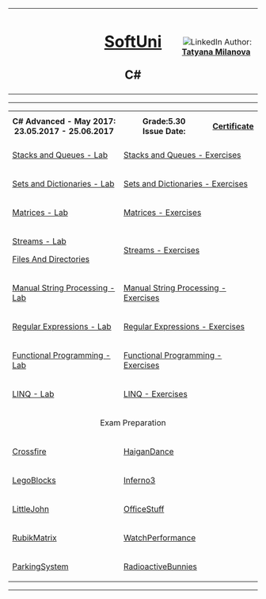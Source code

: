 <!-- Head Start -->
<table border="0" width="100%" cellspacing="1" cellpadding="3" align="center">
<tbody>
<tr>
<td align="center" width="33%"><img style="text-align: ce;" src="http://conf.softuni.bg/wp-content/uploads/2015/01/SoftUni-Logo-Flat_square-blue-300x235.png" alt="" /></td>
<td align="center" width="33%">
<h1><a href="https://softuni.bg/">SoftUni</a></h1>
<h2>C#</h2>
</td>
<td align="center" width="33%"><img src="https://avatars0.githubusercontent.com/u/22100183?s=460&v=4" alt="" />
<img src="https://www.linkedin.com/favicon.ico" alt="LinkedIn" />
Author: 
<strong>
<a title="LinkedIn Tatyana Milanova" href="https://www.linkedin.com/in/tanya-milanova-15040257/" target="_blank">
Tatyana Milanova
</a>
</strong></p>
</td>
</tr>
</tbody>
</table>
<!-- Head End -->
<!-- C# Advanced Start --><hr />
<table border="0" width="100%" cellspacing="1" cellpadding="3" align="center">
    <tbody>
    <tr><th align="center" width="50%">C# Advanced - May 2017: <br /> 23.05.2017 - 25.06.2017</th><th width="40%">Grade:5.30 <br /> Issue Date:</th><th align="center width=">
    <p><a title="C# Advanced" href="" target="_blank">Certificate</a></p>
    </th></tr>
    <!-- Course Body -->
    <tr>
    <td width="50%">
    <p><a title="Stacks and Queues - Lab" href="https://github.com/tanyta78/CSharpAdvanced/tree/master/StackAndQueueLab" target="_blank">Stacks and Queues - Lab</a></p>
    </td>
    <td colspan="2" width="50%">
    <p><a title="Stacks and Queues - Exercises" href="https://github.com/tanyta78/CSharpAdvanced/tree/master/StackAndQueue" target="_blank">Stacks and Queues - Exercises</a></p>
    </td>
    </tr>
    <tr>
    <td width="50%">
    <p><a title="Sets and Dictionaries - Lab" href="https://github.com/tanyta78/CSharpAdvanced/tree/master/SetAndDictionaryLab" target="_blank">Sets and Dictionaries - Lab</a></p>
    </td>
    <td colspan="2" width="50%">
    <p><a title="Sets and Dictionaries - Exercises" href="https://github.com/tanyta78/CSharpAdvanced/tree/master/SetAndDictionaries" target="_blank">Sets and Dictionaries - Exercises</a></p>
    </td>
    </tr>
    <tr>
    <td width="50%">
    <p><a title="Matrices - Lab" href="https://github.com/tanyta78/CSharpAdvanced/tree/master/MatrixLab" target="_blank">Matrices - Lab</a></p>
    </td>
    <td colspan="2" width="50%">
    <p><a title="Matrices - Exercises" href="https://github.com/tanyta78/CSharpAdvanced/tree/master/MatrixExer" target="_blank">Matrices - Exercises</a></p>
    </td>
    </tr>
    <tr>
    <td width="50%">
    <p><a title="Streams - Lab" href="https://github.com/tanyta78/CSharpAdvanced/tree/master/Streams" target="_blank">Streams - Lab</a></p>
    <p><a title="Files And Directories" href="" target="_blank">Files And Directories</a></p>
    </td>
    <td colspan="2" width="50%">
    <p><a title="Streams - Exercises" href="https://github.com/tanyta78/CSharpAdvanced/tree/master/StreamsHomework" target="_blank">Streams - Exercises</a></p>
    </td>
    </tr>
    <tr>
    <td width="50%">
    <p><a title="Manual String Processing - Lab" href="https://github.com/tanyta78/CSharpAdvanced/tree/master/StringLab" target="_blank">Manual String Processing - Lab</a></p>
    </td>
    <td colspan="2" width="50%">
    <p><a title="Manual String Processing - Exercises" href="https://github.com/tanyta78/CSharpAdvanced/tree/master/StringEx" target="_blank">Manual String Processing - Exercises</a></p>
    </td>
    </tr>
    <tr>
    <td width="50%">
    <p><a title="Regular Expressions - Lab" href="https://github.com/tanyta78/CSharpAdvanced/tree/master/RegexLab" target="_blank">Regular Expressions - Lab</a></p>
    </td>
    <td colspan="2" width="50%">
    <p><a title="Regular Expressions - Exercises" href="https://github.com/tanyta78/CSharpAdvanced/tree/master/RegexEx" target="_blank">Regular Expressions - Exercises</a></p>
    </td>
    </tr>
    <tr>
    <td width="50%">
    <p><a title="Functional Programming - Lab" href="https://github.com/tanyta78/CSharpAdvanced/tree/master/FuncProgLab" target="_blank">Functional Programming - Lab</a></p>
    </td>
    <td colspan="2" width="50%">
    <p><a title="Functional Programming - Exercises" href="https://github.com/tanyta78/CSharpAdvanced/tree/master/FuncProgEx" target="_blank">Functional Programming - Exercises</a></p>
    </td>
    </tr>
    <tr>
    <td width="50%">
    <p><a title="LINQ - Lab" href="https://github.com/tanyta78/CSharpAdvanced/tree/master/LinqLab" target="_blank">LINQ - Lab</a></p>
    </td>
    <td colspan="2" width="50%">
    <p><a title="LINQ - Exercises" href="https://github.com/tanyta78/CSharpAdvanced/tree/master/LinqEx" target="_blank">LINQ - Exercises</a></p>
    </td>
    </tr>
    <tr><td colspan="3" align="center" width="100%"><p>Exam Preparation</p></td></tr>
    <tr>
    <td width="50%">
    <p><a title="Crossfire" href="https://github.com/tanyta78/CSharpAdvanced/tree/master/Crossfire" target="_blank">Crossfire</a></p>
    </td>
    <td colspan="2" width="50%">
    <p><a title="HaiganDance" href="https://github.com/tanyta78/CSharpAdvanced/tree/master/HaiganDance" target="_blank">HaiganDance</a></p>
    </td>
    </tr>
    <tr>
    <td width="50%">
    <p><a title="LegoBlocks" href="https://github.com/tanyta78/CSharpAdvanced/tree/master/LegoBlocks" target="_blank">LegoBlocks</a></p>
    </td>
    <td colspan="2" width="50%">
    <p><a title="Inferno3" href="https://github.com/tanyta78/CSharpAdvanced/tree/master/Inferno3" target="_blank">Inferno3</a></p>
    </td>
    </tr>
    <tr>
        <td width="50%">
        <p><a title="LittleJohn" href="https://github.com/tanyta78/CSharpAdvanced/tree/master/LittleJohn" target="_blank">LittleJohn</a></p>
        </td>
        <td colspan="2" width="50%">
        <p><a title="OfficeStuff" href="https://github.com/tanyta78/CSharpAdvanced/tree/master/OfficeStuff" target="_blank">OfficeStuff</a></p>
        </td>
    </tr>
    <tr>
    <td width="50%">
    <p><a title="RubikMatrix" href="https://github.com/tanyta78/CSharpAdvanced/tree/master/RubikMatrix" target="_blank">RubikMatrix</a></p>
    </td>
    <td colspan="2" width="50%">
    <p><a title="WatchPerformance" href="https://github.com/tanyta78/CSharpAdvanced/tree/master/WatchPerformance" target="_blank">WatchPerformance</a></p>
    </td>
    </tr>
    <tr>
    <td width="50%">
     <p><a title="ParkingSystem" href="https://github.com/tanyta78/CSharpAdvanced/tree/master/ParkingSystem" target="_blank">ParkingSystem</a></p>
    </td>
    <td colspan="2" width="50%">
    <p><a title="RadioactiveBunnies" href="https://github.com/tanyta78/CSharpAdvanced/tree/master/RadioactiveBunnies" target="_blank">RadioactiveBunnies</a></p>
    </td>
     </tr>
    </tbody>
    </table>
    <hr />
    <!-- C# Advanced End -->

